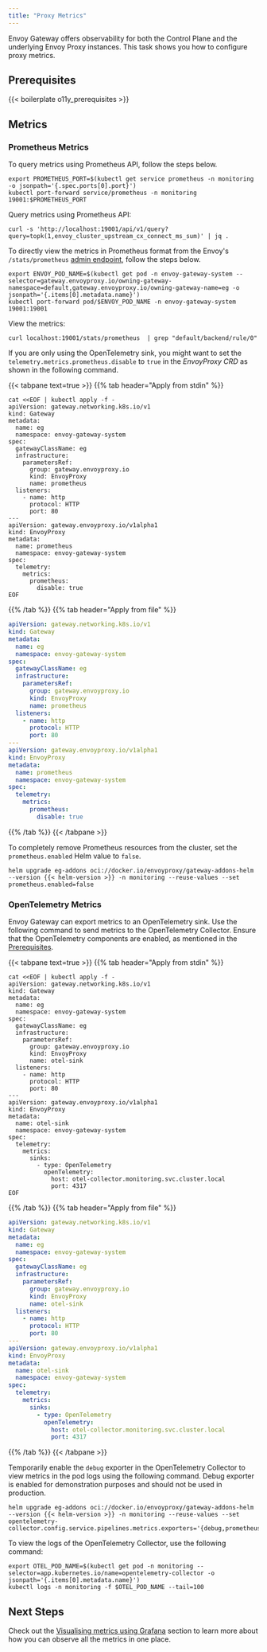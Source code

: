 ```yaml
---
title: "Proxy Metrics"
---
```


Envoy Gateway offers observability for both the Control Plane and the underlying Envoy Proxy instances.
This task shows you how to configure proxy metrics.

## Prerequisites

{{< boilerplate o11y_prerequisites >}}

## Metrics

### Prometheus Metrics

To query metrics using Prometheus API, follow the steps below.

```shell
export PROMETHEUS_PORT=$(kubectl get service prometheus -n monitoring -o jsonpath='{.spec.ports[0].port}')
kubectl port-forward service/prometheus -n monitoring 19001:$PROMETHEUS_PORT
```

Query metrics using Prometheus API:

```shell
curl -s 'http://localhost:19001/api/v1/query?query=topk(1,envoy_cluster_upstream_cx_connect_ms_sum)' | jq . 
```

To directly view the metrics in Prometheus format from the Envoy's `/stats/prometheus` 
[admin endpoint](https://www.envoyproxy.io/docs/envoy/latest/operations/admin), follow the steps below.

```shell
export ENVOY_POD_NAME=$(kubectl get pod -n envoy-gateway-system --selector=gateway.envoyproxy.io/owning-gateway-namespace=default,gateway.envoyproxy.io/owning-gateway-name=eg -o jsonpath='{.items[0].metadata.name}')
kubectl port-forward pod/$ENVOY_POD_NAME -n envoy-gateway-system 19001:19001
```

View the metrics:

```shell
curl localhost:19001/stats/prometheus  | grep "default/backend/rule/0"
```

If you are only using the OpenTelemetry sink, you might want to set the `telemetry.metrics.prometheus.disable` to `true`
in the _EnvoyProxy CRD_ as shown in the following command.

{{< tabpane text=true >}}
{{% tab header="Apply from stdin" %}}
```shell
cat <<EOF | kubectl apply -f -
apiVersion: gateway.networking.k8s.io/v1
kind: Gateway
metadata:
  name: eg
  namespace: envoy-gateway-system
spec:
  gatewayClassName: eg
  infrastructure:
    parametersRef:
      group: gateway.envoyproxy.io
      kind: EnvoyProxy
      name: prometheus
  listeners:
    - name: http
      protocol: HTTP
      port: 80
---
apiVersion: gateway.envoyproxy.io/v1alpha1
kind: EnvoyProxy
metadata:
  name: prometheus
  namespace: envoy-gateway-system
spec:
  telemetry:
    metrics:
      prometheus:
        disable: true
EOF
```
{{% /tab %}}
{{% tab header="Apply from file" %}}
```yaml
apiVersion: gateway.networking.k8s.io/v1
kind: Gateway
metadata:
  name: eg
  namespace: envoy-gateway-system
spec:
  gatewayClassName: eg
  infrastructure:
    parametersRef:
      group: gateway.envoyproxy.io
      kind: EnvoyProxy
      name: prometheus
  listeners:
    - name: http
      protocol: HTTP
      port: 80
---
apiVersion: gateway.envoyproxy.io/v1alpha1
kind: EnvoyProxy
metadata:
  name: prometheus
  namespace: envoy-gateway-system
spec:
  telemetry:
    metrics:
      prometheus:
        disable: true
```
{{% /tab %}}
{{< /tabpane >}}


To completely remove Prometheus resources from the cluster, set the `prometheus.enabled` Helm value to `false`.

```shell
helm upgrade eg-addons oci://docker.io/envoyproxy/gateway-addons-helm --version {{< helm-version >}} -n monitoring --reuse-values --set prometheus.enabled=false 
```

### OpenTelemetry Metrics

Envoy Gateway can export metrics to an OpenTelemetry sink. Use the following command to send metrics to the 
OpenTelemetry Collector. Ensure that the OpenTelemetry components are enabled, 
as mentioned in the [Prerequisites](#prerequisites).

{{< tabpane text=true >}}
{{% tab header="Apply from stdin" %}}
```shell
cat <<EOF | kubectl apply -f -
apiVersion: gateway.networking.k8s.io/v1
kind: Gateway
metadata:
  name: eg
  namespace: envoy-gateway-system
spec:
  gatewayClassName: eg
  infrastructure:
    parametersRef:
      group: gateway.envoyproxy.io
      kind: EnvoyProxy
      name: otel-sink
  listeners:
    - name: http
      protocol: HTTP
      port: 80
---
apiVersion: gateway.envoyproxy.io/v1alpha1
kind: EnvoyProxy
metadata:
  name: otel-sink
  namespace: envoy-gateway-system
spec:
  telemetry:
    metrics:
      sinks:
        - type: OpenTelemetry
          openTelemetry:
            host: otel-collector.monitoring.svc.cluster.local
            port: 4317
EOF
```
{{% /tab %}}
{{% tab header="Apply from file" %}}
```yaml
apiVersion: gateway.networking.k8s.io/v1
kind: Gateway
metadata:
  name: eg
  namespace: envoy-gateway-system
spec:
  gatewayClassName: eg
  infrastructure:
    parametersRef:
      group: gateway.envoyproxy.io
      kind: EnvoyProxy
      name: otel-sink
  listeners:
    - name: http
      protocol: HTTP
      port: 80
---
apiVersion: gateway.envoyproxy.io/v1alpha1
kind: EnvoyProxy
metadata:
  name: otel-sink
  namespace: envoy-gateway-system
spec:
  telemetry:
    metrics:
      sinks:
        - type: OpenTelemetry
          openTelemetry:
            host: otel-collector.monitoring.svc.cluster.local
            port: 4317
```
{{% /tab %}}
{{< /tabpane >}}


Temporarily enable the `debug` exporter in the OpenTelemetry Collector 
to view metrics in the pod logs using the following command. Debug exporter is enabled for demonstration purposes and
should not be used in production.

```shell
helm upgrade eg-addons oci://docker.io/envoyproxy/gateway-addons-helm --version {{< helm-version >}} -n monitoring --reuse-values --set opentelemetry-collector.config.service.pipelines.metrics.exporters='{debug,prometheus}'

```

To view the logs of the OpenTelemetry Collector, use the following command:

```shell
export OTEL_POD_NAME=$(kubectl get pod -n monitoring --selector=app.kubernetes.io/name=opentelemetry-collector -o jsonpath='{.items[0].metadata.name}')
kubectl logs -n monitoring -f $OTEL_POD_NAME --tail=100

```

## Next Steps

Check out the [Visualising metrics using Grafana](./grafana-integration.md) section to learn more about how you can observe all the metrics in one place.
